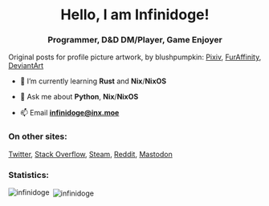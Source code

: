 <h1 align="center">Hello, I am Infinidoge!</h1>
<h3 align="center">Programmer, D&D DM/Player, Game Enjoyer</h3>

Original posts for profile picture artwork, by blushpumpkin: [Pixiv](https://www.pixiv.net/en/artworks/64038310), [FurAffinity](https://www.furaffinity.net/view/24255814), [DeviantArt](https://www.deviantart.com/blushpumpkin/art/Lillie-Braixen-694521833)

- 🌱 I’m currently learning **Rust** and **Nix**/**NixOS**

- 💬 Ask me about **Python**, **Nix**/**NixOS**

- 📫 Email **infinidoge@inx.moe**

<h3 align="left">On other sites:</h3>
<p align="left">
<a href="https://twitter.com/infinidoge" target="blank">Twitter</a>, 
<a href="https://stackoverflow.com/users/7745142" target="blank">Stack Overflow</a>, 
<a href="https://steamcommunity.com/id/Infinidoge" target="blank">Steam</a>, 
<a href="https://www.reddit.com/user/Infinidoge" target="blank">Reddit</a>, 
<a rel="me" href="https://meow.social/@Infinidoge" target="blank">Mastodon</a>
</p>

<h3 align="left">Statistics:</h3>
<p><img align="left" src="https://github-readme-stats.vercel.app/api/top-langs?username=infinidoge&show_icons=true&theme=dracula&locale=en&layout=compact" alt="infinidoge" /></p>

<p>&nbsp;<img align="center" src="https://github-readme-stats.vercel.app/api?username=infinidoge&show_icons=true&theme=dracula&locale=en" alt="infinidoge" /></p>
